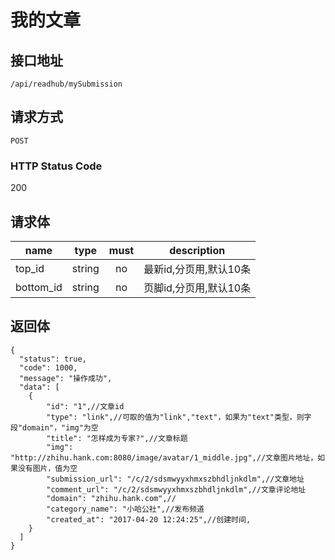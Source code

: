 # 我的文章

## 接口地址

`/api/readhub/mySubmission`

## 请求方式

`POST`

### HTTP Status Code

200

## 请求体

| name     | type     | must     | description |
|----------|:--------:|:--------:|:--------:|
| top_id   | string   | no      | 最新id,分页用,默认10条 |
| bottom_id   | string   | no      | 页脚id,分页用,默认10条 |


## 返回体

```json5
{
  "status": true,
  "code": 1000,
  "message": "操作成功",
  "data": [
    {
        "id": "1",//文章id
        "type": "link",//可取的值为"link","text"，如果为"text"类型，则字段"domain"，"img"为空
        "title": "怎样成为专家?",//文章标题
        "img": "http://zhihu.hank.com:8080/image/avatar/1_middle.jpg",//文章图片地址，如果没有图片，值为空
        "submission_url": "/c/2/sdsmwyyxhmxszbhdljnkdlm",//文章地址
        "comment_url": "/c/2/sdsmwyyxhmxszbhdljnkdlm",//文章评论地址
        "domain": "zhihu.hank.com",//
        "category_name": "小哈公社",//发布频道
        "created_at": "2017-04-20 12:24:25",//创建时间,
    }
  ]
}
``` 
